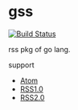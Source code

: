 # gss

[![Build Status](https://travis-ci.org/naoto0822/gss.svg?branch=master)](https://travis-ci.org/naoto0822/gss)

rss pkg of go lang.

support
- [Atom](https://tools.ietf.org/html/rfc4287)
- [RSS1.0](http://web.resource.org/rss/1.0/spec)
- [RSS2.0](https://cyber.harvard.edu/rss/rss.html)
